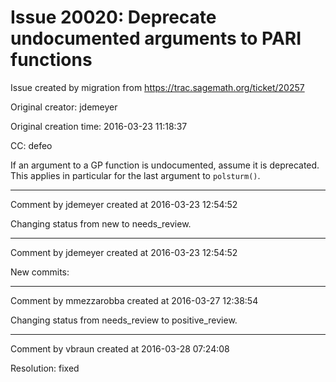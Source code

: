 # Issue 20020: Deprecate undocumented arguments to PARI functions

Issue created by migration from https://trac.sagemath.org/ticket/20257

Original creator: jdemeyer

Original creation time: 2016-03-23 11:18:37

CC:  defeo

If an argument to a GP function is undocumented, assume it is deprecated. This applies in particular for the last argument to `polsturm()`.


---

Comment by jdemeyer created at 2016-03-23 12:54:52

Changing status from new to needs_review.


---

Comment by jdemeyer created at 2016-03-23 12:54:52

New commits:


---

Comment by mmezzarobba created at 2016-03-27 12:38:54

Changing status from needs_review to positive_review.


---

Comment by vbraun created at 2016-03-28 07:24:08

Resolution: fixed
